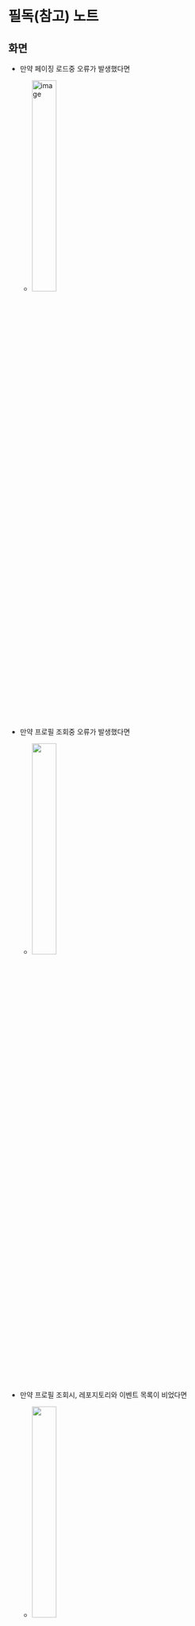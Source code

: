 # 필독(참고) 노트

## 화면

- 만약 페이징 로드중 오류가 발생했다면 
  - <img src="https://user-images.githubusercontent.com/40740128/136690315-04c9cac8-a37e-4a1e-91fd-ffd82f7baeca.png" alt="image" width="33%" />

- 만약 프로필 조회중 오류가 발생했다면
  - <img src="https://user-images.githubusercontent.com/40740128/136690336-e52b3e86-365b-4b58-873a-676fe6b82827.png" width="33%" />

- 만약 프로필 조회시, 레포지토리와 이벤트 목록이 비었다면
  - <img src="https://user-images.githubusercontent.com/40740128/136689466-0b4b1cfd-0e68-4be7-a9d6-4d78c10dbf41.png" width="33%" />


## 정보

- 프로필 조회시, 레포지토리와 이벤트 목록이 아무것도 표시되지 않는다면
  - 5초 이내로 표시 됩니다. 잠시만 기다려 보세요.
  - 몇 초가 지나도 로드되지 않는다면 앱을 재시작 해주세요.
- 페이징(무한 스크롤)이 작동하지 않는다면
  - 더 이상 불러올 정보가 없어 페이징이 종료된 거일 수도 있습니다.
  - 불러올 정보들이 남아있지만 작동하지 않는다면, 스크롤을 위로 올렸다가 다시 아래로 내려보세요.
  - 스크롤을 다시 해봐도 작동하지 않는다면 앱을 재시작 해주세요.
- Built at 토스트가 뜨는 이유
  - 가끔씩 수정된 코드로 빌드가 안되는 경우가 있어서, 실행시 빌드된 시간을 확인하기 위해 추가하였습니다.

## 팁

- 레포지토리 이름을 클릭하면 해당 레포지토리로 브라우저가 열립니다.
